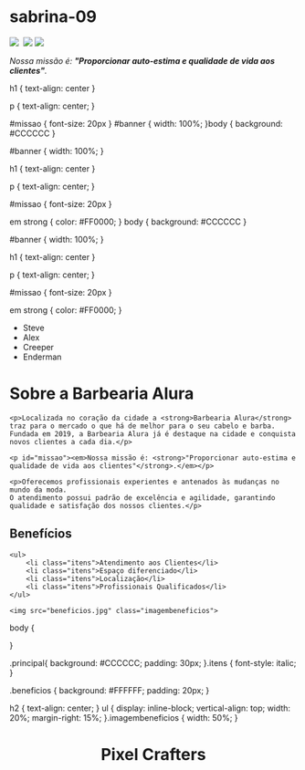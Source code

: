 # sabrina-09
<img src="banner.jpg"> 
<img crs="banner.jpg"> 
  <img id="banner" src="naruto-banner.jpg">
<img id="banner" src="banner.jpg">
<p id="missao"><em>Nossa missão é: <strong>"Proporcionar auto-estima e qualidade de vida aos clientes"</strong>.</em></p>
h1 {
    text-align: center
}

p {
    text-align: center;
}

#missao {
    font-size: 20px
}
#banner {
    width: 100%;
}body {
    background: #CCCCCC
}

#banner {
    width: 100%;
}

h1 {
    text-align: center
}

p {
    text-align: center;
}

#missao {
    font-size: 20px
}

em strong {
    color: #FF0000;
}
body {
    background: #CCCCCC
}

#banner {
    width: 100%;
}

h1 {
    text-align: center
}

p {
    text-align: center;
}

#missao {
    font-size: 20px
}

em strong {
    color: #FF0000;
}    <ul>
        <li>Steve</li>
        <li>Alex</li>
        <li>Creeper</li>
        <li>Enderman</li>
    </ul>
<div class="principal">
    <h1>Sobre a Barbearia Alura</h1>

    <p>Localizada no coração da cidade a <strong>Barbearia Alura</strong> traz para o mercado o que há de melhor para o seu cabelo e barba. 
    Fundada em 2019, a Barbearia Alura já é destaque na cidade e conquista novos clientes a cada dia.</p>

    <p id="missao"><em>Nossa missão é: <strong>"Proporcionar auto-estima e qualidade de vida aos clientes"</strong>.</em></p>

    <p>Oferecemos profissionais experientes e antenados às mudanças no mundo da moda. 
    O atendimento possui padrão de excelência e agilidade, garantindo qualidade e satisfação dos nossos clientes.</p>
</div
<div class="beneficios">
    <h2>Benefícios</h2>

    <ul>
        <li class="itens">Atendimento aos Clientes</li>
        <li class="itens">Espaço diferenciado</li>
        <li class="itens">Localização</li>
        <li class="itens">Profissionais Qualificados</li>
    </ul>

    <img src="beneficios.jpg" class="imagembeneficios">
</div>
body {

}

.principal{
    background: #CCCCCC;
    padding: 30px;
}.itens {
    font-style: italic;
}

.beneficios {
    background: #FFFFFF;
    padding: 20px;
}

h2 {
    text-align: center;
}
ul {
    display: inline-block;
    vertical-align: top;
    width: 20%;
    margin-right: 15%;
}.imagembeneficios {
    width: 50%;
}
<header>
    <h1>Pixel Crafters</h1>
</header>
